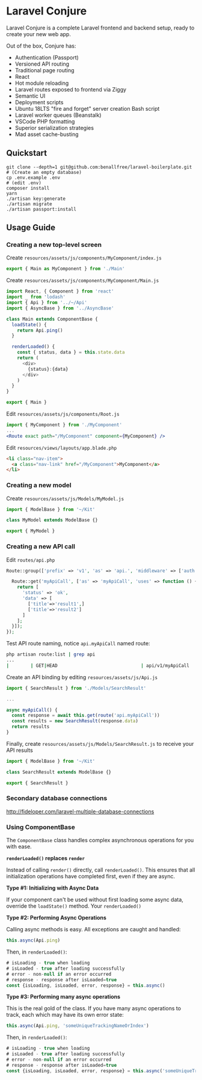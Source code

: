 # Laravel Conjure

Laravel Conjure is a complete Laravel frontend and backend setup, ready to create your new web app.

Out of the box, Conjure has:

- Authentication (Passport)
- Versioned API routing
- Traditional page routing
- React
- Hot module reloading
- Laravel routes exposed to frontend via Ziggy
- Semantic UI
- Deployment scripts
- Ubuntu 18LTS "fire and forget" server creation Bash script
- Laravel worker queues (Beanstalk)
- VSCode PHP formatting
- Superior serialization strategies
- Mad asset cache-busting

## Quickstart

```
git clone --depth=1 git@github.com:benallfree/laravel-boilerplate.git
# (Create an empty database)
cp .env.example .env
# (edit .env)
composer install
yarn
./artisan key:generate
./artisan migrate
./artisan passport:install
```

## Usage Guide

### Creating a new top-level screen

Create `resources/assets/js/components/MyComponent/index.js`

```js
export { Main as MyComponent } from './Main'
```

Create `resources/assets/js/components/MyComponent/Main.js`

```js
import React, { Component } from 'react'
import _ from 'lodash'
import { Api } from '../~/Api'
import { AsyncBase } from '../AsyncBase'

class Main extends ComponentBase {
  loadState() {
    return Api.ping()
  }

  renderLoaded() {
    const { status, data } = this.state.data
    return (
      <div>
        {status}:{data}
      </div>
    )
  }
}

export { Main }
```

Edit `resources/assets/js/components/Root.js`

```jsx
import { MyComponent } from './MyComponent'
...
<Route exact path="/MyComponent" component={MyComponent} />
```

Edit `resources/views/layouts/app.blade.php`

```html
<li class="nav-item">
  <a class="nav-link" href="/MyComponent">MyComponent</a>
</li>
```

### Creating a new model

Create `resources/assets/js/Models/MyModel.js`

```js
import { ModelBase } from '~/Kit'

class MyModel extends ModelBase {}

export { MyModel }
```

### Creating a new API call

Edit `routes/api.php`

```php
Route::group(['prefix' => 'v1', 'as' => 'api.', 'middleware' => ['auth:api']], function () {

  Route::get('myApiCall', ['as' => 'myApiCall', 'uses' => function () {
    return [
      'status' => 'ok',
      'data' => [
        ['title'=>'result1',]
        ['title'=>'result2']
      ]
    ];
  }]);
});
```

Test API route naming, notice `api.myApiCall` named route:

```bash
php artisan route:list | grep api
...
|        | GET|HEAD                               | api/v1/myApiCall                             | api.myApiCall         | Closure                                                                   | api,auth:api |
```

Create an API binding by editing `resources/assets/js/Api.js`

```js
import { SearchResult } from './Models/SearchResult'

...

async myApiCall() {
  const response = await this.get(route('api.myApiCall'))
  const results = new SearchResult(response.data)
  return results
}
```

Finally, create `resources/assets/js/Models/SearchResult.js` to receive your API results

```js
import { ModelBase } from '~/Kit'

class SearchResult extends ModelBase {}

export { SearchResult }
```

### Secondary database connections

http://fideloper.com/laravel-multiple-database-connections

### Using ComponentBase

The `ComponentBase` class handles complex asynchronous operations for you with ease.

**`renderLoaded()` replaces `render`**

Instead of calling `render()` directly, call `renderLoaded()`. This ensures that all initialization operations have completed first, even if they are async.

**Type #1: Initializing with Async Data**

If your component can't be used without first loading some async data, override the `loadState()` method. Your `renderLoaded()`

**Type #2: Performing Async Operations**

Calling async methods is easy. All exceptions are caught and handled:

```js
this.async(Api.ping)
```

Then, in `renderLoaded()`:

```js
# isLoading - true when loading
# isLoaded - true after loading successfully
# error - non-null if an error occurred
# response - response after isLoaded=true
const {isLoading, isLoaded, error, response} = this.async()
```

**Type #3: Performing many async operations**

This is the real gold of the class. If you have many async operations to track, each which may have its own error state:

```js
this.async(Api.ping, 'someUniqueTrackingNameOrIndex')
```

Then, in `renderLoaded()`:

```js
# isLoading - true when loading
# isLoaded - true after loading successfully
# error - non-null if an error occurred
# response - response after isLoaded=true
const {isLoading, isLoaded, error, response} = this.async('someUniqueTrackingNameOrIndex')
```
